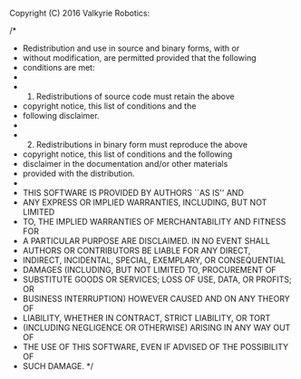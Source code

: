 Copyright (C) 2016 Valkyrie Robotics:

/*
 * Redistribution and use in source and binary forms, with or
 * without modification, are permitted provided that the following
 * conditions are met:
 *
 * 1. Redistributions of source code must retain the above
 *    copyright notice, this list of conditions and the
 *    following disclaimer.
 *
 * 2. Redistributions in binary form must reproduce the above
 *    copyright notice, this list of conditions and the following
 *    disclaimer in the documentation and/or other materials
 *    provided with the distribution.
 *
 * THIS SOFTWARE IS PROVIDED BY AUTHORS ``AS IS'' AND
 * ANY EXPRESS OR IMPLIED WARRANTIES, INCLUDING, BUT NOT LIMITED
 * TO, THE IMPLIED WARRANTIES OF MERCHANTABILITY AND FITNESS FOR
 * A PARTICULAR PURPOSE ARE DISCLAIMED. IN NO EVENT SHALL
 * AUTHORS OR CONTRIBUTORS BE LIABLE FOR ANY DIRECT,
 * INDIRECT, INCIDENTAL, SPECIAL, EXEMPLARY, OR CONSEQUENTIAL
 * DAMAGES (INCLUDING, BUT NOT LIMITED TO, PROCUREMENT OF
 * SUBSTITUTE GOODS OR SERVICES; LOSS OF USE, DATA, OR PROFITS; OR
 * BUSINESS INTERRUPTION) HOWEVER CAUSED AND ON ANY THEORY OF
 * LIABILITY, WHETHER IN CONTRACT, STRICT LIABILITY, OR TORT
 * (INCLUDING NEGLIGENCE OR OTHERWISE) ARISING IN ANY WAY OUT OF
 * THE USE OF THIS SOFTWARE, EVEN IF ADVISED OF THE POSSIBILITY OF
 * SUCH DAMAGE.
 */
